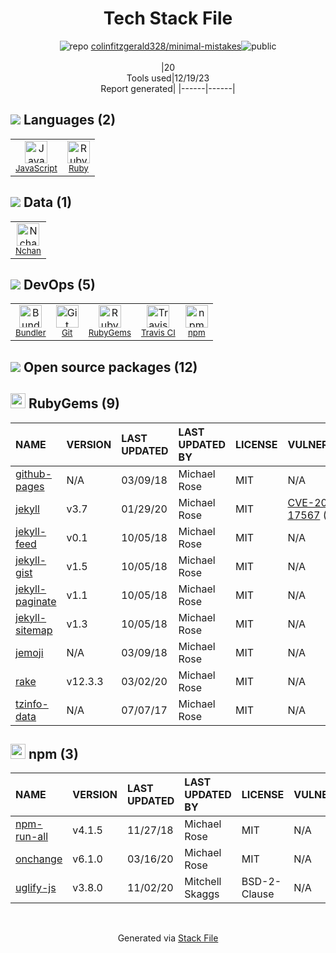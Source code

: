 <!--
&lt;--- Readme.md Snippet without images Start ---&gt;
## Tech Stack
colinfitzgerald328/minimal-mistakes is built on the following main stack:

- [Ruby](https://www.ruby-lang.org) – Languages
- [JavaScript](https://developer.mozilla.org/en-US/docs/Web/JavaScript) – Languages
- [Bundler](http://bundler.io) – Front End Package Manager
- [Nchan](https://nchan.io/) – Realtime Backend / API
- [Travis CI](http://travis-ci.com/) – Continuous Integration

Full tech stack [here](/techstack.md)

&lt;--- Readme.md Snippet without images End ---&gt;

&lt;--- Readme.md Snippet with images Start ---&gt;
## Tech Stack
colinfitzgerald328/minimal-mistakes is built on the following main stack:

- <img width='25' height='25' src='https://img.stackshare.io/service/989/ruby.png' alt='Ruby'/> [Ruby](https://www.ruby-lang.org) – Languages
- <img width='25' height='25' src='https://img.stackshare.io/service/1209/javascript.jpeg' alt='JavaScript'/> [JavaScript](https://developer.mozilla.org/en-US/docs/Web/JavaScript) – Languages
- <img width='25' height='25' src='https://img.stackshare.io/service/2988/4e77LXIo_400x400.png' alt='Bundler'/> [Bundler](http://bundler.io) – Front End Package Manager
- <img width='25' height='25' src='https://img.stackshare.io/service/10894/nchan_icon.png' alt='Nchan'/> [Nchan](https://nchan.io/) – Realtime Backend / API
- <img width='25' height='25' src='https://img.stackshare.io/service/460/Lu6cGu0z_400x400.png' alt='Travis CI'/> [Travis CI](http://travis-ci.com/) – Continuous Integration

Full tech stack [here](/techstack.md)

&lt;--- Readme.md Snippet with images End ---&gt;
-->
<div align="center">

# Tech Stack File
![](https://img.stackshare.io/repo.svg "repo") [colinfitzgerald328/minimal-mistakes](https://github.com/colinfitzgerald328/minimal-mistakes)![](https://img.stackshare.io/public_badge.svg "public")
<br/><br/>
|20<br/>Tools used|12/19/23 <br/>Report generated|
|------|------|
</div>

## <img src='https://img.stackshare.io/languages.svg'/> Languages (2)
<table><tr>
  <td align='center'>
  <img width='36' height='36' src='https://img.stackshare.io/service/1209/javascript.jpeg' alt='JavaScript'>
  <br>
  <sub><a href="https://developer.mozilla.org/en-US/docs/Web/JavaScript">JavaScript</a></sub>
  <br>
  <sub></sub>
</td>

<td align='center'>
  <img width='36' height='36' src='https://img.stackshare.io/service/989/ruby.png' alt='Ruby'>
  <br>
  <sub><a href="https://www.ruby-lang.org">Ruby</a></sub>
  <br>
  <sub></sub>
</td>

</tr>
</table>

## <img src='https://img.stackshare.io/databases.svg'/> Data (1)
<table><tr>
  <td align='center'>
  <img width='36' height='36' src='https://img.stackshare.io/service/10894/nchan_icon.png' alt='Nchan'>
  <br>
  <sub><a href="https://nchan.io/">Nchan</a></sub>
  <br>
  <sub></sub>
</td>

</tr>
</table>

## <img src='https://img.stackshare.io/devops.svg'/> DevOps (5)
<table><tr>
  <td align='center'>
  <img width='36' height='36' src='https://img.stackshare.io/service/2988/4e77LXIo_400x400.png' alt='Bundler'>
  <br>
  <sub><a href="http://bundler.io">Bundler</a></sub>
  <br>
  <sub></sub>
</td>

<td align='center'>
  <img width='36' height='36' src='https://img.stackshare.io/service/1046/git.png' alt='Git'>
  <br>
  <sub><a href="http://git-scm.com/">Git</a></sub>
  <br>
  <sub></sub>
</td>

<td align='center'>
  <img width='36' height='36' src='https://img.stackshare.io/service/12795/5jL6-BA5_400x400.jpeg' alt='RubyGems'>
  <br>
  <sub><a href="https://rubygems.org/">RubyGems</a></sub>
  <br>
  <sub></sub>
</td>

<td align='center'>
  <img width='36' height='36' src='https://img.stackshare.io/service/460/Lu6cGu0z_400x400.png' alt='Travis CI'>
  <br>
  <sub><a href="http://travis-ci.com/">Travis CI</a></sub>
  <br>
  <sub></sub>
</td>

<td align='center'>
  <img width='36' height='36' src='https://img.stackshare.io/service/1120/lejvzrnlpb308aftn31u.png' alt='npm'>
  <br>
  <sub><a href="https://www.npmjs.com/">npm</a></sub>
  <br>
  <sub></sub>
</td>

</tr>
</table>


## <img src='https://img.stackshare.io/group.svg' /> Open source packages (12)</h2>

## <img width='24' height='24' src='https://img.stackshare.io/service/12795/5jL6-BA5_400x400.jpeg'/> RubyGems (9)

|NAME|VERSION|LAST UPDATED|LAST UPDATED BY|LICENSE|VULNERABILITIES|
|:------|:------|:------|:------|:------|:------|
|[github-pages](https://rubygems.org/github-pages)|N/A|03/09/18|Michael Rose |MIT|N/A|
|[jekyll](https://rubygems.org/jekyll)|v3.7|01/29/20|Michael Rose |MIT|[CVE-2018-17567](https://github.com/advisories/GHSA-4xjh-m3qx-49wc) (High)|
|[jekyll-feed](https://rubygems.org/jekyll-feed)|v0.1|10/05/18|Michael Rose |MIT|N/A|
|[jekyll-gist](https://rubygems.org/jekyll-gist)|v1.5|10/05/18|Michael Rose |MIT|N/A|
|[jekyll-paginate](https://rubygems.org/jekyll-paginate)|v1.1|10/05/18|Michael Rose |MIT|N/A|
|[jekyll-sitemap](https://rubygems.org/jekyll-sitemap)|v1.3|10/05/18|Michael Rose |MIT|N/A|
|[jemoji](https://rubygems.org/jemoji)|N/A|03/09/18|Michael Rose |MIT|N/A|
|[rake](https://rubygems.org/rake)|v12.3.3|03/02/20|Michael Rose |MIT|N/A|
|[tzinfo-data](https://rubygems.org/tzinfo-data)|N/A|07/07/17|Michael Rose |MIT|N/A|


## <img width='24' height='24' src='https://img.stackshare.io/service/1120/lejvzrnlpb308aftn31u.png'/> npm (3)

|NAME|VERSION|LAST UPDATED|LAST UPDATED BY|LICENSE|VULNERABILITIES|
|:------|:------|:------|:------|:------|:------|
|[npm-run-all](https://www.npmjs.com/npm-run-all)|v4.1.5|11/27/18|Michael Rose |MIT|N/A|
|[onchange](https://www.npmjs.com/onchange)|v6.1.0|03/16/20|Michael Rose |MIT|N/A|
|[uglify-js](https://www.npmjs.com/uglify-js)|v3.8.0|11/02/20|Mitchell Skaggs |BSD-2-Clause|N/A|

<br/>
<div align='center'>

Generated via [Stack File](https://github.com/marketplace/stack-file)
